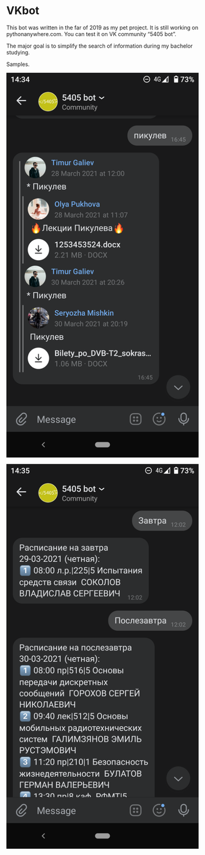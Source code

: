 # VKbot

This bot was written in the far of 2019 as my pet project. It is still working on pythonanywhere.com. You can test it on VK community “5405 bot”. 

The major goal is to simplify the search of information during my bachelor studying. 

Samples.

![alt text](https://github.com/timurgaliev/VKbot/blob/main/images/Screenshot_20220211-143436.png)

![alt text](https://github.com/timurgaliev/VKbot/blob/main/images/Screenshot_20220211-143504.png)

